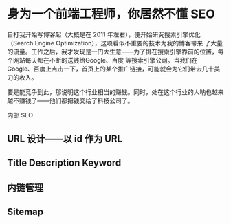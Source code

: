 身为一个前端工程师，你居然不懂 SEO 
===

自打我开始写博客起（大概是在 2011 年左右），便开始研究搜索引擎优化（Search Engine Optimization），这项看似不重要的技术为我的博客带来 了大量的流量。工作之后，我才发现是一门大生意——为了排在搜索引擎靠前的位置，每个网站每天都在不断的送钱给Google、百度 等搜索引擎公司。当我们在 Google、百度上点击一下，首页上的某个推广链接，可能就会为它们带去几十美刀的收入。

要是能竞争到此，那说明这个行业相当的赚钱。同时，处在这个行业的人呐也越来越不赚钱了——他们都把钱交给了科技公司了。

内部 SEO

URL 设计——以 id 作为 URL
---

Title Description Keyword
---

内链管理
---

Sitemap
---

